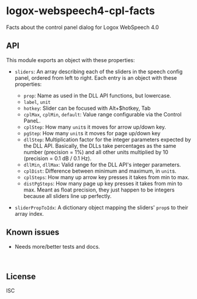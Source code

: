 ﻿
<!--#echo json="package.json" key="name" underline="=" -->
logox-webspeech4-cpl-facts
==========================
<!--/#echo -->

<!--#echo json="package.json" key="description" -->
Facts about the control panel dialog for Logox WebSpeech 4.0
<!--/#echo -->


API
---

This module exports an object with these properties:

* `sliders`: An array describing each of the sliders in the speech config
  panel, ordered from left to right.
  Each entry is an object with these properties:
  * `prop`:
    Name as used in the DLL API functions, but lowercase.
  * `label`, `unit`
  * `hotkey`: Slider can be focused with Alt+$hotkey, Tab
  * `cplMax`, `cplMin`, `default`:
    Value range configurable via the Control PaneL<!-- upper L sic -->.
  * `cplStep`: How many `unit`s it moves for arrow up/down key.
  * `pgStep`: How many `unit`s it moves for page up/down key
  * `dllStep`:
    Multiplication factor for the integer parameters expected by the DLL API.
    Basically, the DLLs take percentages as the same number (precision = 1%)
    and all other units multiplied by 10 (precision = 0.1 dB / 0.1 Hz).
  * `dllMin`, `dllMax`: Valid range for the DLL API's integer parameters.
  * `cplDist`: Difference between minimum and maximum, in `unit`s.
  * `cplSteps`: How many up arrow key presses it takes from min to max.
  * `distPgSteps`: How many page up key presses it takes from min to max.
    Meant as float precision, they just happen to be integers because all
    sliders line up perfectly.

* `sliderPropToIdx`: A dictionary object mapping the sliders' `prop`s to
  their array index.






<!--#toc stop="scan" -->



Known issues
------------

* Needs more/better tests and docs.




&nbsp;


License
-------
<!--#echo json="package.json" key=".license" -->
ISC
<!--/#echo -->
